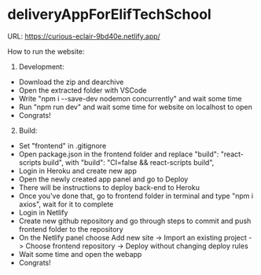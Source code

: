 # deliveryAppForElifTechSchool

URL: https://curious-eclair-9bd40e.netlify.app/

How to run the website:

1. Development:
  - Download the zip and dearchive
  - Open the extracted folder with VSCode
  - Write "npm i --save-dev nodemon concurrently" and wait some time
  - Run "npm run dev" and wait some time for website on localhost to open
  - Congrats!
  
2. Build:
  - Set "frontend" in .gitignore
  - Open package.json in the frontend folder and replace "build": "react-scripts build", with "build": "CI=false && react-scripts build",
  - Login in Heroku and create new app
  - Open the newly created app panel and go to Deploy
  - There will be instructions to deploy back-end to Heroku
  - Once you've done that, go to frontend folder in terminal and type "npm i axios", wait for it to complete
  - Login in Netlify
  - Create new github repository and go through steps to commit and push frontend folder to the repository
  - On the Netlify panel choose Add new site -> Import an existing project -> Choose frontend repository -> Deploy without changing deploy rules
  - Wait some time and open the webapp
  - Congrats!
